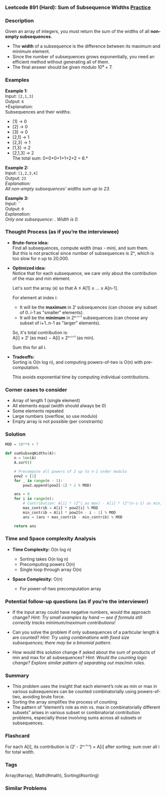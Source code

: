 ### Leetcode 891 (Hard): Sum of Subsequence Widths [Practice](https://leetcode.com/problems/sum-of-subsequence-widths)

### Description  
Given an array of integers, you must return the sum of the widths of all **non-empty subsequences**.  
- The **width** of a subsequence is the difference between its maximum and minimum element.
- Since the number of subsequences grows exponentially, you need an efficient method without generating all of them.
- The final answer should be given modulo 10⁹ + 7.

### Examples  

**Example 1:**  
Input: `[2,1,3]`  
Output: `6`  
*Explanation:  
Subsequences and their widths:  
- [1] → 0  
- [2] → 0  
- [3] → 0  
- [2,1] → 1  
- [2,3] → 1  
- [1,3] → 2  
- [2,1,3] → 2  
The total sum: 0+0+0+1+1+2+2 = 6.*

**Example 2:**  
Input: `[1,2,3,4]`  
Output: `23`  
*Explanation:  
All non-empty subsequences' widths sum up to 23.*

**Example 3:**  
Input: ``  
Output: `0`  
*Explanation:  
Only one subsequence: . Width is 0.*

### Thought Process (as if you’re the interviewee)  
- **Brute-force idea:**  
  Find all subsequences, compute width (max - min), and sum them.  
  But this is not practical since number of subsequences is 2ⁿ, which is too slow for n up to 20,000.

- **Optimized idea:**  
  Notice that for each subsequence, we care only about the contribution of the max and min element.

  Let's sort the array (`A`) so that A ≤ A[1] ≤ ... ≤ A[n-1].

  For element at index i:
  - It will be the **maximum** in 2ⁱ subsequences (can choose any subset of 0..i-1 as "smaller" elements).
  - It will be the **minimum** in 2ⁿ⁻ⁱ⁻¹ subsequences (can choose any subset of i+1..n-1 as "larger" elements).

  So, it's total contribution is:  
  A[i] × 2ⁱ (as max) − A[i] × 2ⁿ⁻ⁱ⁻¹ (as min).

  Sum this for all i.

- **Tradeoffs:**  
  Sorting is O(n log n), and computing powers-of-two is O(n) with pre-computation.

  This avoids exponential time by computing individual contributions.

### Corner cases to consider  
- Array of length 1 (single element)
- All elements equal (width should always be 0)
- Some elements repeated
- Large numbers (overflow, so use modulo)
- Empty array is not possible (per constraints)

### Solution

```python
MOD = 10**9 + 7

def sumSubseqWidths(A):
    n = len(A)
    A.sort()

    # Precompute all powers of 2 up to n-1 under modulo
    pow2 = [1]
    for _ in range(n - 1):
        pow2.append(pow2[-1] * 2 % MOD)

    ans = 0
    for i in range(n):
        # Contribution: A[i] * (2^i as max) - A[i] * (2^(n-i-1) as min)
        max_contrib = A[i] * pow2[i] % MOD
        min_contrib = A[i] * pow2[n - i - 1] % MOD
        ans = (ans + max_contrib - min_contrib) % MOD

    return ans
```

### Time and Space complexity Analysis  

- **Time Complexity:** O(n log n)
  - Sorting takes O(n log n)
  - Precomputing powers O(n)
  - Single loop through array O(n)

- **Space Complexity:** O(n)
  - For power-of-two precomputation array

### Potential follow-up questions (as if you’re the interviewer)  

- If the input array could have negative numbers, would the approach change?
  *Hint: Try small examples by hand — see if formula still correctly tracks minimum/maximum contributions!*

- Can you solve the problem if only subsequences of a particular length k are counted?
  *Hint: Try using combinations with fixed size subsequences; there may be a binomial pattern.*

- How would this solution change if asked about the sum of products of min and max for all subsequences?
  *Hint: Would the counting logic change? Explore similar pattern of separating out max/min roles.*

### Summary
- This problem uses the insight that each element’s role as min or max in various subsequences can be counted combinatorially using powers-of-two, avoiding brute force.
- Sorting the array simplifies the process of counting.
- The pattern of “element’s role as min vs. max in combinatorially different subsets” arises in various subset or combinatorial contribution problems, especially those involving sums across all subsets or subsequences.


### Flashcard
For each A[i], its contribution is (2ⁱ - 2ⁿ⁻¹⁻ⁱ) × A[i] after sorting; sum over all i for total width.

### Tags
Array(#array), Math(#math), Sorting(#sorting)

### Similar Problems
